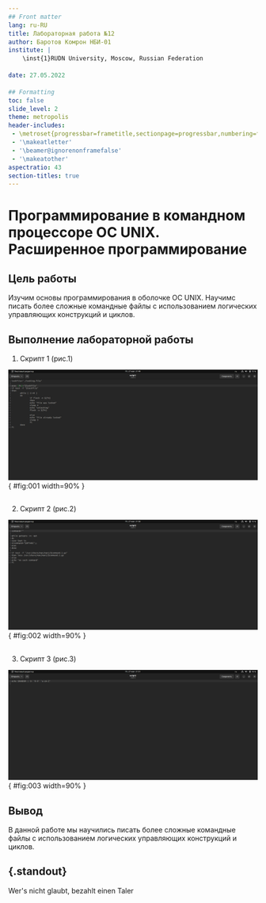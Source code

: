 ```yaml
---
## Front matter
lang: ru-RU
title: Лабораторная работа №12
author: Баротов Комрон НБИ-01
institute: |
	\inst{1}RUDN University, Moscow, Russian Federation
	
date: 27.05.2022

## Formatting
toc: false
slide_level: 2
theme: metropolis
header-includes: 
 - \metroset{progressbar=frametitle,sectionpage=progressbar,numbering=fraction}
 - '\makeatletter'
 - '\beamer@ignorenonframefalse'
 - '\makeatother'
aspectratio: 43
section-titles: true
---
```


#   Программирование в командном процессоре OC UNIX. Расширенное программирование

## Цель работы


Изучим основы программирования в оболочке ОС UNIX. Научимс писать более
сложные командные файлы с использованием логических управляющих конструкций
и циклов.

## Выполнение лабораторной работы 

1. Скрипт 1 (рис.1)

![Скрипт 1](images/1.png){ #fig:001 width=90% }

##

2. Скрипт 2 (рис.2)

![Скрипт 2](images/2.png){ #fig:002 width=90% }

##

3. Скрипт 3 (рис.3)

![Скрипт 3](images/3.png){ #fig:003 width=90% }

##

## Вывод

В данной работе мы научились писать более сложные командные файлы с использованием логических управляющих конструкций
и циклов.


## {.standout}

Wer's nicht glaubt, bezahlt einen Taler
